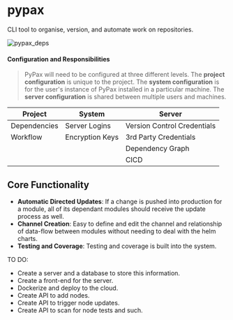 # pypax
CLI tool to organise, version, and automate work on repositories.



![pypax_deps](images/pypax_deps.svg)

#### Configuration and Responsibilities

> PyPax will need to be configured at three different levels. The **project configuration** is unique to the project. The **system configuration** is for the user's instance of PyPax installed in a particular machine. The **server configuration** is shared between multiple users and machines.

| Project      | System          | Server                      |
| ------------ | --------------- | --------------------------- |
| Dependencies | Server Logins   | Version Control Credentials |
| Workflow     | Encryption Keys | 3rd Party Credentials       |
|              |                 | Dependency Graph            |
|              |                 | CICD                        |

## Core Functionality

* **Automatic Directed Updates**: If a change is pushed into production for a module, all of its dependant modules should receive the update process as well.
* **Channel Creation**: Easy to define and edit the channel and relationship of data-flow between modules without needing to deal with the helm charts.
* **Testing and Coverage**: Testing and coverage is built into the system.



TO DO: 

* Create a server and a database to store this information.
* Create a front-end for the server.
* Dockerize and deploy to the cloud.
* Create API to add nodes.
* Create API to trigger node updates.
* Create API to scan for node tests and such.